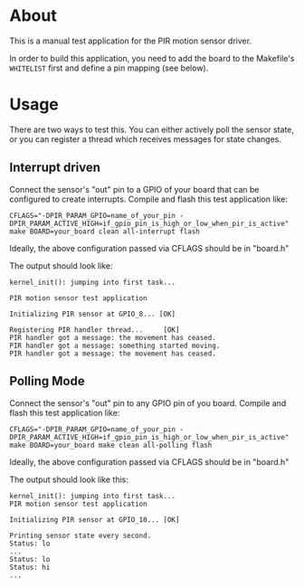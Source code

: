 # About
This is a manual test application for the PIR motion sensor driver.

In order to build this application, you need to add the board to the
Makefile's `WHITELIST` first and define a pin mapping (see below).


# Usage
There are two ways to test this. You can either actively poll the sensor
state, or you can register a thread which receives messages for state
changes.

## Interrupt driven
Connect the sensor's "out" pin to a GPIO of your board that can be
configured to create interrupts.
Compile and flash this test application like:

    CFLAGS="-DPIR_PARAM_GPIO=name_of_your_pin -DPIR_PARAM_ACTIVE_HIGH=if_gpio_pin_is_high_or_low_when_pir_is_active" make BOARD=your_board clean all-interrupt flash

Ideally, the above configuration passed via CFLAGS should be in "board.h"

The output should look like:

    kernel_init(): jumping into first task...

    PIR motion sensor test application

    Initializing PIR sensor at GPIO_8... [OK]

    Registering PIR handler thread...     [OK]
    PIR handler got a message: the movement has ceased.
    PIR handler got a message: something started moving.
    PIR handler got a message: the movement has ceased.


## Polling Mode
Connect the sensor's "out" pin to any GPIO pin of you board.
Compile and flash this test application like:

    CFLAGS="-DPIR_PARAM_GPIO=name_of_your_pin -DPIR_PARAM_ACTIVE_HIGH=if_gpio_pin_is_high_or_low_when_pir_is_active" make BOARD=your_board make clean all-polling flash

Ideally, the above configuration passed via CFLAGS should be in "board.h"

The output should look like this:

    kernel_init(): jumping into first task...
    PIR motion sensor test application

    Initializing PIR sensor at GPIO_10... [OK]

    Printing sensor state every second.
    Status: lo
    ...
    Status: lo
    Status: hi
    ...
